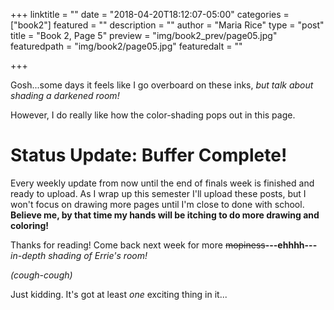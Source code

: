 +++
linktitle = ""
date = "2018-04-20T18:12:07-05:00"
categories = ["book2"]
featured = ""
description = ""
author = "Maria Rice"
type = "post"
title = "Book 2, Page 5"
preview = "img/book2_prev/page05.jpg"
featuredpath = "img/book2/page05.jpg"
featuredalt = ""

+++

Gosh...some days it feels like I go overboard on these inks, _but talk about shading 
a darkened room!_ 

However, I do really like how the color-shading pops out in this page.

# Status Update: Buffer Complete!

Every weekly update from now until the end of finals week is finished and ready to 
upload. As I wrap up this semester I'll upload these posts, but I won't focus on drawing
more pages until I'm close to done with school. **Believe me, by that time my hands will 
be itching to do more drawing and coloring!**

Thanks for reading! Come back next week for more ~~mopiness~~**---ehhhh---**_in-depth shading of Errie's room!_

_(cough-cough)_

Just kidding. It's got at least _one_ exciting thing in it...
